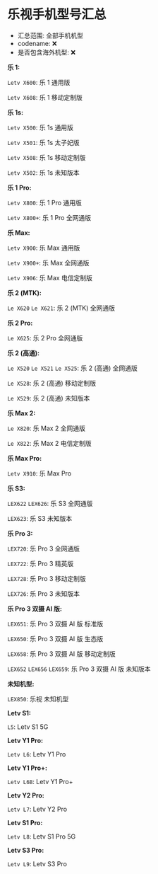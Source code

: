 # 乐视手机型号汇总

- 汇总范围: 全部手机机型
- codename: ❌
- 是否包含海外机型: ❌

**乐 1:**

`Letv X600`: 乐 1 通用版

`Letv X608`: 乐 1 移动定制版

**乐 1s:**

`Letv X500`: 乐 1s 通用版

`Letv X501`: 乐 1s 太子妃版

`Letv X508`: 乐 1s 移动定制版

`Letv X502`: 乐 1s 未知版本

**乐 1 Pro:**

`Letv X800`: 乐 1 Pro 通用版

`Letv X800+`: 乐 1 Pro 全网通版

**乐 Max:**

`Letv X900`: 乐 Max 通用版

`Letv X900+`: 乐 Max 全网通版

`Letv X906`: 乐 Max 电信定制版

**乐 2 (MTK):**

`Le X620` `Le X621`: 乐 2 (MTK) 全网通版

**乐 2 Pro:**

`Le X625`: 乐 2 Pro 全网通版

**乐 2 (高通):**

`Le X520` `Le X521` `Le X525`: 乐 2 (高通) 全网通版

`Le X528`: 乐 2 (高通) 移动定制版

`Le X529`: 乐 2 (高通) 未知版本

**乐 Max 2:**

`Le X820`: 乐 Max 2 全网通版

`Le X822`: 乐 Max 2 电信定制版

**乐 Max Pro:**

`Letv X910`: 乐 Max Pro

**乐 S3:**

`LEX622` `LEX626`: 乐 S3 全网通版

`LEX623`: 乐 S3 未知版本

**乐 Pro 3:**

`LEX720`: 乐 Pro 3 全网通版

`LEX722`: 乐 Pro 3 精英版

`LEX728`: 乐 Pro 3 移动定制版

`LEX726`: 乐 Pro 3 未知版本

**乐 Pro 3 双摄 AI 版:**

`LEX651`: 乐 Pro 3 双摄 AI 版 标准版

`LEX650`: 乐 Pro 3 双摄 AI 版 生态版

`LEX658`: 乐 Pro 3 双摄 AI 版 移动定制版

`LEX652` `LEX656` `LEX659`: 乐 Pro 3 双摄 AI 版 未知版本

**未知机型:**

`LEX850`: 乐视 未知机型

**Letv S1:**

`L5`: Letv S1 5G

**Letv Y1 Pro:**

`Letv L6`: Letv Y1 Pro

**Letv Y1 Pro+:**

`Letv L6B`: Letv Y1 Pro+

**Letv Y2 Pro:**

`Letv L7`: Letv Y2 Pro

**Letv S1 Pro:**

`Letv L8`: Letv S1 Pro 5G

**Letv S3 Pro:**

`Letv L9`: Letv S3 Pro